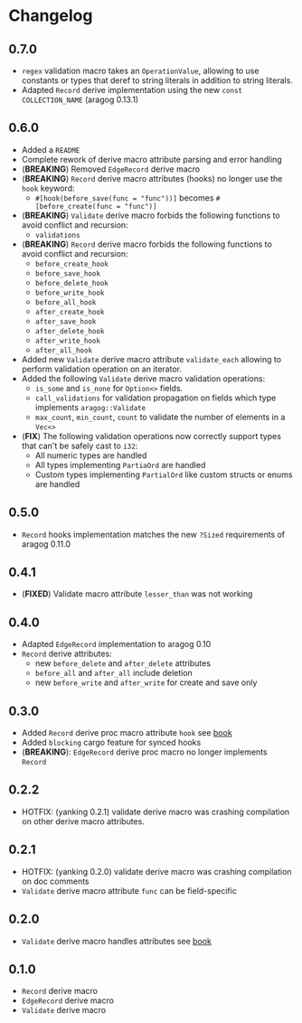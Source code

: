 # Changelog

## 0.7.0

* `regex` validation macro takes an `OperationValue`, allowing to use constants or types that deref to string literals in addition to string literals.
* Adapted `Record` derive implementation using the new `const COLLECTION_NAME` (aragog 0.13.1)

## 0.6.0

* Added a `README`
* Complete rework of derive macro attribute parsing and error handling
* (**BREAKING**) Removed `EdgeRecord` derive macro
* (**BREAKING**) `Record` derive macro attributes (hooks) no longer use the `hook` keyword:
  - `#[hook(before_save(func = "func"))]` becomes `#[before_create(func = "func")]`
* (**BREAKING**) `Validate` derive macro forbids the following functions to avoid conflict and recursion:
  - `validations`
* (**BREAKING**) `Record` derive macro forbids the following functions to avoid conflict and recursion:
  - `before_create_hook`
  - `before_save_hook`
  - `before_delete_hook`
  - `before_write_hook`
  - `before_all_hook`
  - `after_create_hook`
  - `after_save_hook`
  - `after_delete_hook`
  - `after_write_hook`
  - `after_all_hook`
* Added new `Validate` derive macro attribute `validate_each` allowing to perform validation operation on an iterator.
* Added the following `Validate` derive macro validation operations:
  - `is_some` and `is_none` for `Option<>` fields.
  - `call_validations` for validation propagation on fields which type implements `aragog::Validate`
  - `max_count`, `min_count`, `count` to validate the number of elements in a `Vec<>`
* (**FIX**) The following validation operations now correctly support types that can't be safely cast to `i32`:
  - All numeric types are handled
  - All types implementing `PartiaOrd` are handled
  - Custom types implementing `PartialOrd` like custom structs or enums are handled
  
## 0.5.0

* `Record` hooks implementation matches the new `?Sized` requirements of aragog 0.11.0

## 0.4.1

* (**FIXED**) Validate macro attribute `lesser_than` was not working

## 0.4.0

* Adapted `EdgeRecord` implementation to aragog 0.10
* `Record` derive attributes:
    - new `before_delete` and `after_delete` attributes
    - `before_all` and `after_all` include deletion
    - new `before_write` and `after_write` for create and save only

## 0.3.0

- Added `Record` derive proc macro attribute `hook` see [book](../book/record.md)
- Added `blocking` cargo feature for synced hooks
- (**BREAKING**): `EdgeRecord` derive proc macro no longer implements `Record`

## 0.2.2

- HOTFIX: (yanking 0.2.1) validate derive macro was crashing compilation on other derive macro attributes.

## 0.2.1

- HOTFIX: (yanking 0.2.0) validate derive macro was crashing compilation on doc comments
- `Validate` derive macro attribute `func` can be field-specific

## 0.2.0

- `Validate` derive macro handles attributes see [book](../book/validate.md)

## 0.1.0

- `Record` derive macro
- `EdgeRecord` derive macro
- `Validate` derive macro